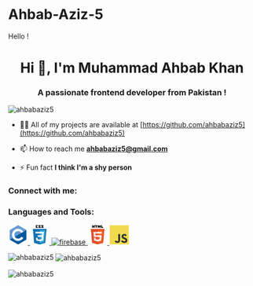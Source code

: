 # Ahbab-Aziz-5
Hello !
<h1 align="center">Hi 👋, I'm Muhammad Ahbab Khan</h1>
<h3 align="center">A passionate frontend developer from Pakistan !</h3>

<p align="left"> <img src="https://komarev.com/ghpvc/?username=ahbabaziz5&label=Profile%20views&color=0e75b6&style=flat" alt="ahbabaziz5" /> </p>

- 👨‍💻 All of my projects are available at [https://github.com/ahbabaziz5](https://github.com/ahbabaziz5)

- 📫 How to reach me **ahbabaziz5@gmail.com**

- ⚡ Fun fact **I think I'm a shy person**

<h3 align="left">Connect with me:</h3>
<p align="left">
</p>

<h3 align="left">Languages and Tools:</h3>
<p align="left"> <a href="https://www.cprogramming.com/" target="_blank" rel="noreferrer"> <img src="https://raw.githubusercontent.com/devicons/devicon/master/icons/c/c-original.svg" alt="c" width="40" height="40"/> </a> <a href="https://www.w3schools.com/css/" target="_blank" rel="noreferrer"> <img src="https://raw.githubusercontent.com/devicons/devicon/master/icons/css3/css3-original-wordmark.svg" alt="css3" width="40" height="40"/> </a> <a href="https://firebase.google.com/" target="_blank" rel="noreferrer"> <img src="https://www.vectorlogo.zone/logos/firebase/firebase-icon.svg" alt="firebase" width="40" height="40"/> </a> <a href="https://www.w3.org/html/" target="_blank" rel="noreferrer"> <img src="https://raw.githubusercontent.com/devicons/devicon/master/icons/html5/html5-original-wordmark.svg" alt="html5" width="40" height="40"/> </a> <a href="https://developer.mozilla.org/en-US/docs/Web/JavaScript" target="_blank" rel="noreferrer"> <img src="https://raw.githubusercontent.com/devicons/devicon/master/icons/javascript/javascript-original.svg" alt="javascript" width="40" height="40"/> </a> </p>

<p><img align="left" src="https://github-readme-stats.vercel.app/api/top-langs?username=ahbabaziz5&show_icons=true&locale=en&layout=compact" alt="ahbabaziz5" /></p>

<p>&nbsp;<img align="center" src="https://github-readme-stats.vercel.app/api?username=ahbabaziz5&show_icons=true&locale=en" alt="ahbabaziz5" /></p>

<p><img align="center" src="https://github-readme-streak-stats.herokuapp.com/?user=ahbabaziz5&" alt="ahbabaziz5" /></p>

